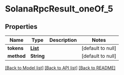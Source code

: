 # SolanaRpcResult_oneOf_5
## Properties

| Name | Type | Description | Notes |
|------------ | ------------- | ------------- | -------------|
| **tokens** | [**List**](GetSupportedTokensItem.md) |  | [default to null] |
| **method** | **String** |  | [default to null] |

[[Back to Model list]](../README.md#documentation-for-models) [[Back to API list]](../README.md#documentation-for-api-endpoints) [[Back to README]](../README.md)

